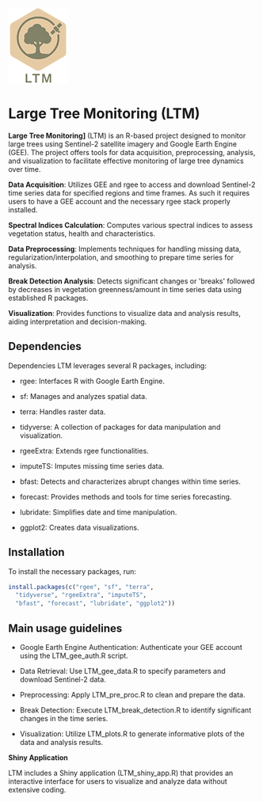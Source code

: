 
![](www/LTM_logo-small-v1.png)


# Large Tree Monitoring (LTM)

**Large Tree Monitoring]** (LTM) is an R-based project designed
to monitor large trees using Sentinel-2 satellite imagery and Google
Earth Engine (GEE). The project offers tools for data acquisition,
preprocessing, analysis, and visualization to facilitate effective
monitoring of large tree dynamics over time.      



**Data Acquisition**: Utilizes GEE and rgee to access and download
Sentinel-2 time series data for specified regions and time frames. As
such it requires users to have a GEE account and the necessary rgee
stack properly installed.

**Spectral Indices Calculation**: Computes various spectral indices to
assess vegetation status, health and characteristics.

**Data Preprocessing**: Implements techniques for handling missing data,
regularization/interpolation, and smoothing to prepare time series for
analysis.

**Break Detection Analysis**: Detects significant changes or 'breaks'
followed by decreases in vegetation greenness/amount in time series data
using established R packages.

**Visualization**: Provides functions to visualize data and analysis
results, aiding interpretation and decision-making.

## Dependencies

Dependencies LTM leverages several R packages, including:

-   rgee: Interfaces R with Google Earth Engine.

-   sf: Manages and analyzes spatial data.

-   terra: Handles raster data.

-   tidyverse: A collection of packages for data manipulation and
    visualization.

-   rgeeExtra: Extends rgee functionalities.

-   imputeTS: Imputes missing time series data.

-   bfast: Detects and characterizes abrupt changes within time series.

-   forecast: Provides methods and tools for time series forecasting.

-   lubridate: Simplifies date and time manipulation.

-   ggplot2: Creates data visualizations.

## Installation

To install the necessary packages, run:

``` r
install.packages(c("rgee", "sf", "terra", 
  "tidyverse", "rgeeExtra", "imputeTS", 
  "bfast", "forecast", "lubridate", "ggplot2")) 
```

## Main usage guidelines

-   Google Earth Engine Authentication: Authenticate your GEE account
    using the LTM_gee_auth.R script.

-   Data Retrieval: Use LTM_gee_data.R to specify parameters and
    download Sentinel-2 data.

-   Preprocessing: Apply LTM_pre_proc.R to clean and prepare the data.

-   Break Detection: Execute LTM_break_detection.R to identify
    significant changes in the time series.

-   Visualization: Utilize LTM_plots.R to generate informative plots of
    the data and analysis results.

**Shiny Application**

LTM includes a Shiny application (LTM_shiny_app.R) that provides an
interactive interface for users to visualize and analyze data without
extensive coding.
